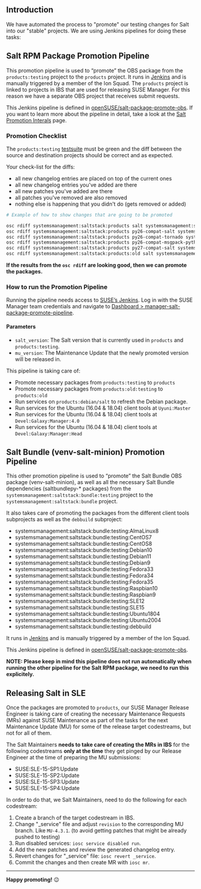 ## Introduction

We have automated the process to "promote" our testing changes for Salt into our "stable" projects. We are using Jenkins pipelines for doing these tasks:

## Salt RPM Package Promotion Pipeline
This promotion pipeline is used to &ldquo;promote&rdquo; the OBS package from the `products:testing` project to the `products` project. It runs in [Jenkins](https://ci.suse.de) and is manually triggered by a member of the Ion Squad. The `products` project is linked to projects in IBS that are used for releasing SUSE Manager. For this reason we have a separate OBS project that receives submit requests.

This Jenkins pipeline is defined in [openSUSE/salt-package-promote-obs](https://github.com/openSUSE/salt-package-promote-obs). If you want to learn more about the pipeline in detail, take a look at the [Salt Promotion Interals](https://github.com/openSUSE/salt/wiki/Salt-Promotion-Pipeline-Internals) page.

### Promotion Checklist

The `products:testing` [testsuite](https://ci.suse.de/user/manager/my-views/view/Salt/view/default/) must be green and the diff between the source and destination projects should be correct and as expected.

Your check-list for the diffs:

- all new changelog entries are placed on top of the current ones
- all new changelog entries you've added are there
- all new patches you've added are there
- all patches you've removed are also removed
- nothing else is happening that you didn't do (gets removed or added)


```bash
# Example of how to show changes that are going to be promoted

osc rdiff systemsmanagement:saltstack:products salt systemsmanagement:saltstack:products:testing
osc rdiff systemsmanagement:saltstack:products py26-compat-salt systemsmanagement:saltstack:products:testing
osc rdiff systemsmanagement:saltstack:products py26-compat-tornado systemsmanagement:saltstack:products:testing
osc rdiff systemsmanagement:saltstack:products py26-compat-msgpack-python systemsmanagement:saltstack:products:testing
osc rdiff systemsmanagement:saltstack:products py27-compat-salt systemsmanagement:saltstack:products:testing
osc rdiff systemsmanagement:saltstack:products:old salt systemsmanagement:saltstack:products:old:testing
```

**If the results from the `osc rdiff` are looking good, then we can promote the packages.**

### How to run the Promotion Pipeline

Running the pipeline needs access to [SUSE&rsquo;s Jenkins](https://ci.suse.de). Log in with the SUSE Manager team credentials and navigate to
[Dashboard > manager-salt-package-promote-pipeline](https://ci.suse.de/job/manager-salt-package-promote-pipeline/build?delay=0sec).

#### Parameters

-   `salt_version`: The Salt version that is currently used in `products` and `products:testing`.
-   `mu_version`: The Maintenance Update that the newly promoted version will be released in.


This pipeline is taking care of:
- Promote necessary packages from `products:testing` to `products`
- Promote necessary packages from `products:old:testing` to `products:old`
- Run services on `products:debian/salt` to refresh the Debian package.
- Run services for the Ubuntu (16.04 & 18.04) client tools at `Uyuni:Master`
- Run services for the Ubuntu (16.04 & 18.04) client tools at `Devel:Galaxy:Manager:4.0`
- Run services for the Ubuntu (16.04 & 18.04) client tools at `Devel:Galaxy:Manager:Head`

## Salt Bundle (venv-salt-minion) Promotion Pipeline
This other promotion pipeline is used to &ldquo;promote&rdquo; the Salt Bundle OBS package (venv-salt-minion), as well as all the necessary Salt Bundle dependencies (saltbundlepy-* packages) from the `systemsmanagement:saltstack:bundle:testing` project to the `systemsmanagement:saltstack:bundle` project.

It also takes care of promoting the packages from the different client tools subprojects as well as the `debbuild` subproject:

- systemsmanagement:saltstack:bundle:testing:AlmaLinux8
- systemsmanagement:saltstack:bundle:testing:CentOS7
- systemsmanagement:saltstack:bundle:testing:CentOS8
- systemsmanagement:saltstack:bundle:testing:Debian10
- systemsmanagement:saltstack:bundle:testing:Debian11
- systemsmanagement:saltstack:bundle:testing:Debian9
- systemsmanagement:saltstack:bundle:testing:Fedora33
- systemsmanagement:saltstack:bundle:testing:Fedora34
- systemsmanagement:saltstack:bundle:testing:Fedora35
- systemsmanagement:saltstack:bundle:testing:Raspbian10
- systemsmanagement:saltstack:bundle:testing:Raspbian9
- systemsmanagement:saltstack:bundle:testing:SLE12
- systemsmanagement:saltstack:bundle:testing:SLE15
- systemsmanagement:saltstack:bundle:testing:Ubuntu1804
- systemsmanagement:saltstack:bundle:testing:Ubuntu2004
- systemsmanagement:saltstack:bundle:testing:debbuild

It runs in [Jenkins](https://ci.suse.de) and is manually triggered by a member of the Ion Squad. 

This Jenkins pipeline is defined in [openSUSE/salt-package-promote-obs](https://github.com/openSUSE/salt-package-promote-obs).

**NOTE: Please keep in mind this pipeline does not run automatically when running the other pipeline for the Salt RPM package, we need to run this explicitely.**

## Releasing Salt in SLE
Once the packages are promoted to `products`, our SUSE Manager Release Engineer is taking care of creating the necessary Maintenance Requests (MRs) against SUSE Maintenance as part of the tasks for the next Maintenance Update (MU) for some of the release target codestreams, but not for all of them.

The Salt Maintainers **needs to take care of creating the MRs in IBS** for the following codestreams **only at the time** they get pinged by our Release Engineer at the time of preparing the MU submissions:

- SUSE:SLE-15-SP1:Update
- SUSE:SLE-15-SP2:Update
- SUSE:SLE-15-SP3:Update
- SUSE:SLE-15-SP4:Update

In order to do that, we Salt Maintainers, need to do the following for each codestream:

1) Create a branch of the target codestream in IBS.
2) Change "_service" file and adjust `revision` to the corresponding MU branch. Like `MU-4.3.1`. (to avoid getting patches that might be already pushed to testing)
3) Run disabled services: `iosc service disabled run`.
4) Add the new patches and review the generated changelog entry.
5) Revert changes for "_service" file: `iosc revert _service`.
6) Commit the changes and then create MR with `iosc mr`.

---
**Happy promoting!** :wink: 